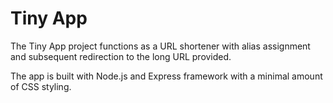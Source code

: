 # Tiny App

The Tiny App project functions as a URL shortener with alias assignment and subsequent redirection to the long URL provided. 

The app is built with Node.js and Express framework with a minimal amount of CSS styling. 
